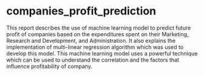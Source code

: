 # companies_profit_prediction
This report describes the use of machine learning model to predict future profit of companies based on the expenditures spent on their Marketing, Research and Development, and Administration. It also explains the implementation of multi-linear regression algorithm which was used to develop this model. This machine learning model uses a powerful technique which can be used to understand the correlation and the factors that influence profitability of company.
